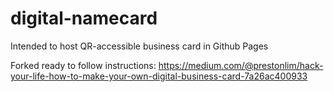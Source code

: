 # digital-namecard

Intended to host QR-accessible business card in Github Pages

Forked ready to follow instructions: https://medium.com/@prestonlim/hack-your-life-how-to-make-your-own-digital-business-card-7a26ac400933
 